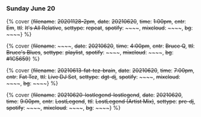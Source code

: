 ### Sunday June 20

{% cover {~~filename~~: ~~20201128-2pm~~, ~~date~~: ~~20210620~~, ~~time~~: ~~1:00pm~~, ~~cntr~~: ~~Em~~, ~~ttl~~: ~~It's All Relative~~, ~~settype~~: ~~repeat~~, ~~spotify~~: ~~~~, ~~mixcloud~~: ~~~~, ~~bg~~: ~~~~} %}

{% cover {~~filename~~: ~~~~, ~~date~~: ~~20210620~~, ~~time~~: ~~4:00pm~~, ~~cntr~~: ~~Bruce Q~~, ~~ttl~~: ~~Bruce's Blues~~, ~~settype~~: ~~playlist~~, ~~spotify~~: ~~~~, ~~mixcloud~~: ~~~~, ~~bg~~: ~~#1C5659~~} %}

{% cover {~~filename~~: ~~20210613-fat-tez-brain~~, ~~date~~: ~~20210620~~, ~~time~~: ~~7:00pm~~, ~~cntr~~: ~~Fat Tez~~, ~~ttl~~: ~~Live DJ Set~~, ~~settype~~: ~~dgt-dj~~, ~~spotify~~: ~~~~, ~~mixcloud~~: ~~~~, ~~bg~~: ~~~~} %}

{% cover {~~filename~~: ~~20210620-lostlegend-lostlegend~~, ~~date~~: ~~20210620~~, ~~time~~: ~~9:00pm~~, ~~cntr~~: ~~LostLegend~~, ~~ttl~~: ~~LostLegend (Artist Mix)~~, ~~settype~~: ~~pre-dj~~, ~~spotify~~: ~~~~, ~~mixcloud~~: ~~~~, ~~bg~~: ~~~~} %}


<!-- ### See you at the weekend &#128513; -->


